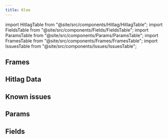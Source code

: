 ```yaml
---
title: Klee
---
```


import HitlagTable from "@site/src/components/Hitlag/HitlagTable";
import FieldsTable from "@site/src/components/Fields/FieldsTable";
import ParamsTable from "@site/src/components/Params/ParamsTable";
import FramesTable from "@site/src/components/Frames/FramesTable";
import IssuesTable from "@site/src/components/Issues/IssuesTable";

## Frames

<FramesTable character="klee" />

## Hitlag Data

<HitlagTable character="klee" />

## Known issues

<IssuesTable character="klee" />

## Params

<ParamsTable character="klee" />

## Fields

<FieldsTable character="klee" />
